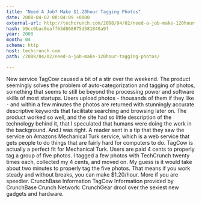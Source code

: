 ```yaml
---
title: "Need A Job? Make $1.20hour Tagging Photos"
date: 2008-04-02 08:04:09 +0000
external-url: http://techcrunch.com/2008/04/02/need-a-job-make-120hour-tagging-photos/
hash: b9cc0bac0eaff63d868875d581840a9f
year: 2008
month: 04
scheme: http
host: techcrunch.com
path: /2008/04/02/need-a-job-make-120hour-tagging-photos/

---
```


New service TagCow caused a bit of a stir over the weekend. The product seemingly solves the problem of auto-categorization and tagging of photos, something that seems to still be beyond the processing power and software skills of most startups.  Users upload photos - thousands of them if they like - and within a few minutes the photos are returned with stunningly accurate descriptive keywords that facilitate searching and browsing later on. The product worked so well, and the site had so little description of the technology behind it, that I speculated that humans were doing the work in the background.  And.I was right. A reader sent in a tip that they saw the service on Amazons Mechanical Turk service, which is a web service that gets people to do things that are fairly hard for computers to do. TagCow is actually a perfect fit for Mechanical Turk.  Users are paid 4 cents to properly tag a group of five photos. I tagged a few photos with TechCrunch twenty times each, collected my 4 cents, and moved on. My guess is it would take about two minutes to properly tag the five photos. That means if you work steady and without breaks, you can make $1.20/hour. More if you are speedier.        CrunchBase Information   TagCow  Information provided by CrunchBase   Crunch Network:  CrunchGear drool over the sexiest new gadgets and hardware.
